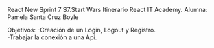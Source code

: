 React New Sprint 7 
S7.Start Wars
Itinerario React IT Academy. Alumna: Pamela Santa Cruz Boyle

Objetivos: 
-Creación de un Login, Logout y Registro.  
-Trabajar la conexión a una Api.
